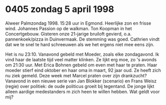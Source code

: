 # 0405 zondag 5 april 1998
Alweer Palmzondag 1998. 15:28 uur in Egmond. Heerlijke zon en frisse wind. Johannes Passion op de walkman. Ton Koopman in het Concertgebouw. Gisteren onze 21-jarige bruiloft gevierd, o.a. pannenkoek/pizza in Duinvermaak. De stemming was goed. Cathrien vindt dat we te snel te hard schreeuwen als we het ergens niet mee eens zijn. 

Het is nu 23:10. Vanavond gebeld met Moeder, zoals elke zondagavond. Ik vind haar de laatste tijd veel matter klinken. Ze lijkt erg moe, zo 's avonds om 21:30 uur. Met Erica Bohnen gebeld om even met haar te praten. Haar moeder stierf eind oktober en haar oma in maart, 92 jaar oud. Ze heeft zich nu ziek gemeld. Deze week met Marcel praten over zijn drankzucht? Vanavond in een nieuwe serie van Jan Blokker (scenario) en Frans Weisz (regie) over politiek: de oude politicus groeit bij tegentand. De jonge lijkt alleen aardige medestanders m zich heen te willen hebben. Wat geldt voor mij?
